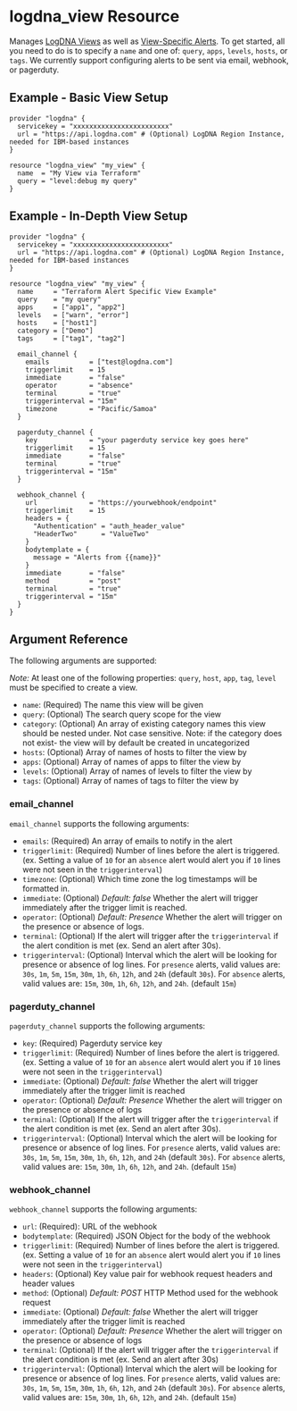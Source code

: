 # logdna_view Resource

Manages [LogDNA Views](https://docs.logdna.com/docs/views) as well as [View-Specific Alerts](https://docs.logdna.com/docs/alerts#how-to-attach-an-alert-to-an-existing-view). To get started, all you need to do is to specify a `name` and one of: `query`, `apps`, `levels`, `hosts`, or `tags`. We currently support configuring alerts to be sent via email, webhook, or pagerduty.

## Example - Basic View Setup

```hcl
provider "logdna" {
  servicekey = "xxxxxxxxxxxxxxxxxxxxxxxx"
  url = "https://api.logdna.com" # (Optional) LogDNA Region Instance, needed for IBM-based instances
}

resource "logdna_view" "my_view" {
  name  = "My View via Terraform"
  query = "level:debug my query"
}
```

## Example - In-Depth View Setup

```hcl
provider "logdna" {
  servicekey = "xxxxxxxxxxxxxxxxxxxxxxxx"
  url = "https://api.logdna.com" # (Optional) LogDNA Region Instance, needed for IBM-based instances
}

resource "logdna_view" "my_view" {
  name     = "Terraform Alert Specific View Example"
  query    = "my query"
  apps     = ["app1", "app2"]
  levels   = ["warn", "error"]
  hosts    = ["host1"]
  category = ["Demo"]
  tags     = ["tag1", "tag2"]

  email_channel {
    emails          = ["test@logdna.com"]
    triggerlimit    = 15
    immediate       = "false"
    operator        = "absence"
    terminal        = "true"
    triggerinterval = "15m"
    timezone        = "Pacific/Samoa"
  }
  
  pagerduty_channel {
    key             = "your pagerduty service key goes here"
    triggerlimit    = 15
    immediate       = "false"
    terminal        = "true"
    triggerinterval = "15m"
  }

  webhook_channel {
    url             = "https://yourwebhook/endpoint"
    triggerlimit    = 15
    headers = {
      "Authentication" = "auth_header_value"
      "HeaderTwo"      = "ValueTwo"
    }
    bodytemplate = {
      message = "Alerts from {{name}}"
    }
    immediate       = "false"
    method          = "post"
    terminal        = "true"
    triggerinterval = "15m"
  }
}
```

## Argument Reference

The following arguments are supported:

_Note:_ At least one of the following properties: `query`, `host`, `app`, `tag`, `level` must be specified to create a view.

- `name`: (Required) The name this view will be given
- `query`: (Optional) The search query scope for the view
- `category`: (Optional) An array of existing category names this view should be nested under. Not case sensitive. Note: if the category does not exist- the view will by default be created in uncategorized
- `hosts`: (Optional) Array of names of hosts to filter the view by
- `apps`: (Optional) Array of names of apps to filter the view by
- `levels`: (Optional) Array of names of levels to filter the view by
- `tags`: (Optional) Array of names of tags to filter the view by

### email_channel

`email_channel` supports the following arguments:

- `emails`: (Required) An array of emails to notify in the alert
- `triggerlimit`: (Required) Number of lines before the alert is triggered. (ex. Setting a value of `10` for an `absence` alert would alert you if `10` lines were not seen in the `triggerinterval`)
- `timezone`: (Optional) Which time zone the log timestamps will be formatted in.
- `immediate`: (Optional) _Default: false_ Whether the alert will trigger immediately after the trigger limit is reached.
- `operator`: (Optional) _Default: Presence_ Whether the alert will trigger on the presence or absence of logs.
- `terminal`: (Optional) If the alert will trigger after the `triggerinterval` if the alert condition is met (ex. Send an alert after 30s).
- `triggerinterval`: (Optional) Interval which the alert will be looking for presence or absence of log lines. For `presence` alerts, valid values are: `30s`, `1m`, `5m`, `15m`, `30m`, `1h`, `6h`, `12h`, and `24h` (default `30s`). For `absence` alerts, valid values are:  `15m`, `30m`, `1h`, `6h`, `12h`, and `24h`. (default `15m`)

### pagerduty_channel

`pagerduty_channel` supports the following arguments:

- `key`: (Required) Pagerduty service key
- `triggerlimit`: (Required) Number of lines before the alert is triggered. (ex. Setting a value of `10` for an `absence` alert would alert you if `10` lines were not seen in the `triggerinterval`)
- `immediate`: (Optional) _Default: false_ Whether the alert will trigger immediately after the trigger limit is reached
- `operator`: (Optional) _Default: Presence_ Whether the alert will trigger on the presence or absence of logs
- `terminal`: (Optional) If the alert will trigger after the `triggerinterval` if the alert condition is met (ex. Send an alert after 30s).
- `triggerinterval`: (Optional) Interval which the alert will be looking for presence or absence of log lines. For `presence` alerts, valid values are: `30s`, `1m`, `5m`, `15m`, `30m`, `1h`, `6h`, `12h`, and `24h` (default `30s`). For `absence` alerts, valid values are:  `15m`, `30m`, `1h`, `6h`, `12h`, and `24h`. (default `15m`)

### webhook_channel

`webhook_channel` supports the following arguments:

- `url`: (Required): URL of the webhook
- `bodytemplate`: (Required) JSON Object for the body of the webhook
- `triggerlimit`: (Required) Number of lines before the alert is triggered. (ex. Setting a value of `10` for an `absence` alert would alert you if `10` lines were not seen in the `triggerinterval`)
- `headers`: (Optional) Key value pair for webhook request headers and header values
- `method`: (Optional) _Default: POST_ HTTP Method used for the webhook request
- `immediate`: (Optional) _Default: false_ Whether the alert will trigger immediately after the trigger limit is reached
- `operator`: (Optional) _Default: Presence_ Whether the alert will trigger on the presence or absence of logs
- `terminal`: (Optional) If the alert will trigger after the `triggerinterval` if the alert condition is met (ex. Send an alert after 30s)
- `triggerinterval`: (Optional) Interval which the alert will be looking for presence or absence of log lines. For `presence` alerts, valid values are: `30s`, `1m`, `5m`, `15m`, `30m`, `1h`, `6h`, `12h`, and `24h` (default `30s`). For `absence` alerts, valid values are:  `15m`, `30m`, `1h`, `6h`, `12h`, and `24h`. (default `15m`)

